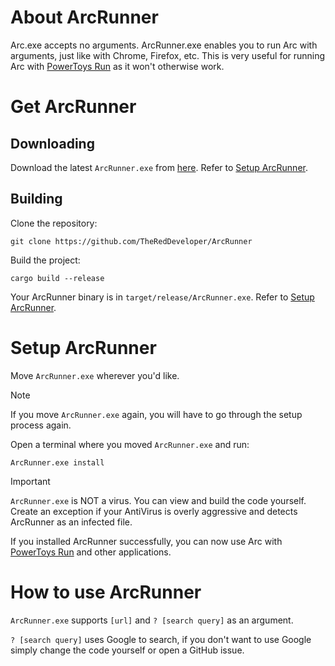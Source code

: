 # About ArcRunner

Arc.exe accepts no arguments. ArcRunner.exe enables you to run Arc with arguments, just like with Chrome, Firefox, etc.
This is very useful for running Arc with [PowerToys Run](https://github.com/microsoft/PowerToys) as it won't otherwise work.

# Get ArcRunner

## Downloading
Download the latest `ArcRunner.exe` from [here](https://github.com/TheRedDeveloper/ArcRunner/releases/latest).
Refer to [Setup ArcRunner](README.md#setup-arcrunner).

## Building
Clone the repository:
```batch
git clone https://github.com/TheRedDeveloper/ArcRunner
```

Build the project:
```batch
cargo build --release
```

Your ArcRunner binary is in `target/release/ArcRunner.exe`.
Refer to [Setup ArcRunner](README.md#setup-arcrunner).

# Setup ArcRunner
Move `ArcRunner.exe` wherever you'd like.
> [!NOTE]  
> If you move `ArcRunner.exe` again, you will have to go through the setup process again.

Open a terminal where you moved `ArcRunner.exe` and run:
```batch
ArcRunner.exe install
```
> [!IMPORTANT]  
> `ArcRunner.exe` is NOT a virus. You can view and build the code yourself.
> Create an exception if your AntiVirus is overly aggressive and detects ArcRunner as an infected file.

If you installed ArcRunner successfully, you can now use Arc with [PowerToys Run](https://github.com/microsoft/PowerToys) and other applications.

# How to use ArcRunner
`ArcRunner.exe` supports `[url]` and `? [search query]` as an argument.

`? [search query]` uses Google to search, if you don't want to use Google simply change the code yourself or open a GitHub issue.